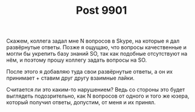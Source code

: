 ﻿---
title: "Post 9901"
se.owner.user_id: 32793
se.owner.display_name: "iluxa1810"
se.owner.link: "https://ru.meta.stackoverflow.com/users/32793/iluxa1810"
se.link: "https://ru.meta.stackoverflow.com/q/9901"
se.post_id: 9901
se.post_type: question
se.score: 14
---
<p>Скажем, коллега задал мне N вопросов в Skype, на которые я дал развёрнутые ответы. Позже я ощущаю, что вопросы качественные и могли бы укрепить базу знаний SO, так как подобные отсутствуют на нём, и поэтому прошу коллегу задать вопросы на SO.</p>

<p>После этого я добавляю туда свои развёрнутые ответы, а он их принимает + ставим друг другу взаимные лайки.</p>

<p>Считается ли это каким-то нарушением? Ведь со стороны это будет выглядеть подозрительно, как N вопросов от одного и того же юзера, который получил ответы, допустим, от меня и их принял.</p>
